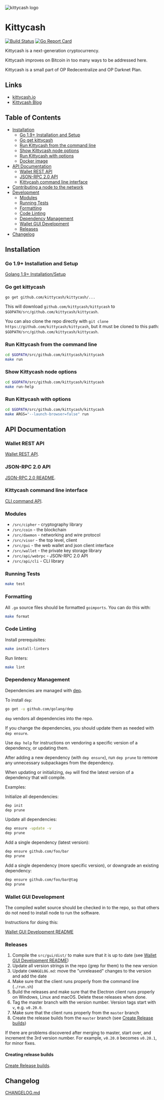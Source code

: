 ![kittycash logo](https://avatars1.githubusercontent.com/u/34572254?s=200&v=4)

# Kittycash

[![Build Status](https://travis-ci.org/kittycash/kittycash.svg)](https://travis-ci.org/kittycash/kittycash)
[![Go Report Card](https://goreportcard.com/badge/github.com/kittycash/kittycash)](https://goreportcard.com/report/github.com/kittycash/kittycash)

Kittycash is a next-generation cryptocurrency.

Kittycash improves on Bitcoin in too many ways to be addressed here.

Kittycash is a small part of OP Redecentralize and OP Darknet Plan.

## Links

* [kittycash.io](https://kittycash.io)
* [Kittycash Blog](https://blog.kittycash.io)

## Table of Contents

<!-- MarkdownTOC depth="2" autolink="true" bracket="round" -->

- [Installation](#installation)
    - [Go 1.9+ Installation and Setup](#go-19-installation-and-setup)
    - [Go get kittycash](#go-get-kittycash)
    - [Run Kittycash from the command line](#run-kittycash-from-the-command-line)
    - [Show Kittycash node options](#show-kittycash-node-options)
    - [Run Kittycash with options](#run-kittycash-with-options)
    - [Docker image](#docker-image)
- [API Documentation](#api-documentation)
    - [Wallet REST API](#wallet-rest-api)
    - [JSON-RPC 2.0 API](#json-rpc-20-api)
    - [Kittycash command line interface](#kittycash-command-line-interface)
- [Contributing a node to the network](#contributing-a-node-to-the-network)
- [Development](#development)
    - [Modules](#modules)
    - [Running Tests](#running-tests)
    - [Formatting](#formatting)
    - [Code Linting](#code-linting)
    - [Dependency Management](#dependency-management)
    - [Wallet GUI Development](#wallet-gui-development)
    - [Releases](#releases)
- [Changelog](#changelog)

<!-- /MarkdownTOC -->

## Installation

### Go 1.9+ Installation and Setup

[Golang 1.9+ Installation/Setup](./Installation.md)

### Go get kittycash

```sh
go get github.com/kittycash/kittycash/...
```

This will download `github.com/kittycash/kittycash` to `$GOPATH/src/github.com/kittycash/kittycash`.

You can also clone the repo directly with `git clone https://github.com/kittycash/kittycash`,
but it must be cloned to this path: `$GOPATH/src/github.com/kittycash/kittycash`.

### Run Kittycash from the command line

```sh
cd $GOPATH/src/github.com/kittycash/kittycash
make run
```

### Show Kittycash node options

```sh
cd $GOPATH/src/github.com/kittycash/kittycash
make run-help
```

### Run Kittycash with options

```sh
cd $GOPATH/src/github.com/kittycash/kittycash
make ARGS="--launch-browser=false" run
```

## API Documentation

### Wallet REST API

[Wallet REST API](src/gui/README.md).

### JSON-RPC 2.0 API

[JSON-RPC 2.0 README](src/api/webrpc/README.md).

### Kittycash command line interface

[CLI command API](cmd/cli/README.md).

### Modules

* `/src/cipher` - cryptography library
* `/src/coin` - the blockchain
* `/src/daemon` - networking and wire protocol
* `/src/visor` - the top level, client
* `/src/gui` - the web wallet and json client interface
* `/src/wallet` - the private key storage library
* `/src/api/webrpc` - JSON-RPC 2.0 API
* `/src/api/cli` - CLI library

### Running Tests

```sh
make test
```

### Formatting

All `.go` source files should be formatted `goimports`.  You can do this with:

```sh
make format
```

### Code Linting

Install prerequisites:

```sh
make install-linters
```

Run linters:

```sh
make lint
```

### Dependency Management

Dependencies are managed with [dep](https://github.com/golang/dep).

To install `dep`:

```sh
go get -u github.com/golang/dep
```

`dep` vendors all dependencies into the repo.

If you change the dependencies, you should update them as needed with `dep ensure`.

Use `dep help` for instructions on vendoring a specific version of a dependency, or updating them.

After adding a new dependency (with `dep ensure`), run `dep prune` to remove any unnecessary subpackages from the dependency.

When updating or initializing, `dep` will find the latest version of a dependency that will compile.

Examples:

Initialize all dependencies:

```sh
dep init
dep prune
```

Update all dependencies:

```sh
dep ensure -update -v
dep prune
```

Add a single dependency (latest version):

```sh
dep ensure github.com/foo/bar
dep prune
```

Add a single dependency (more specific version), or downgrade an existing dependency:

```sh
dep ensure github.com/foo/bar@tag
dep prune
```

### Wallet GUI Development

The compiled wallet source should be checked in to the repo, so that others do not need to install node to run the software.

Instructions for doing this:

[Wallet GUI Development README](src/gui/static/README.md)

### Releases

1. Compile the `src/gui/dist/` to make sure that it is up to date (see [Wallet GUI Development README](src/gui/static/README.md))
2. Update all version strings in the repo (grep for them) to the new version
3. Update `CHANGELOG.md`: move the "unreleased" changes to the version and add the date
4. Make sure that the client runs properly from the command line (`./run.sh`)
5. Build the releases and make sure that the Electron client runs properly on Windows, Linux and macOS. Delete these releases when done.
6. Tag the master branch with the version number. Version tags start with `v`, e.g. `v0.20.0`.
7. Make sure that the client runs properly from the `master` branch
8. Create the release builds from the `master` branch (see [Create Release builds](electron/README.md))

If there are problems discovered after merging to master, start over, and increment the 3rd version number.
For example, `v0.20.0` becomes `v0.20.1`, for minor fixes.

#### Creating release builds

[Create Release builds](electron/README.md).

## Changelog

[CHANGELOG.md](CHANGELOG.md)
